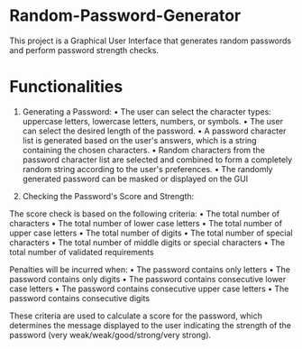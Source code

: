 # Random-Password-Generator
This project is a Graphical User Interface that generates random passwords and perform password strength checks.

# Functionalities

1. Generating a Password:
•	The user can select the character types: uppercase letters, lowercase letters, numbers, or symbols.
•	The user can select the desired length of the password.
•	A password character list is generated based on the user's answers, which is a string containing the chosen characters.
•	Random characters from the password character list are selected and combined to form a completely random string according to the user's preferences.
•	The randomly generated password can be masked or displayed on the GUI

3. Checking the Password's Score and Strength:
   
The score check is based on the following criteria:
•	The total number of characters
•	The total number of lower case letters
•	The total number of upper case letters
•	The total number of digits
•	The total number of special characters
•	The total number of middle digits or special characters
•	The total number of validated requirements

Penalties will be incurred when:
•	The password contains only letters
•	The password contains only digits
•	The password contains consecutive lower case letters
•	The password contains consecutive upper case letters
•	The password contains consecutive digits

These criteria are used to calculate a score for the password, which determines the message displayed to the user indicating the strength of the password (very weak/weak/good/strong/very strong).


